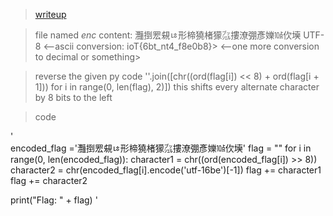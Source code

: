 
>[writeup](https://picoctf2021.haydenhousen.com/reverse-engineering/transformation)

>file named *enc*
>content: 灩捯䍔䙻ㄶ形楴獟楮獴㌴摟潦弸彥㜰㍢㐸㙽
>UTF-8
<--ascii conversion: ioT{6bt_nt4_f8e0b8}>
<--one more conversion to decimal or something>
	
>reverse the given py code 
>''.join([chr((ord(flag[i]) << 8) + ord(flag[i + 1])) for i in range(0, len(flag), 2)])
>this shifts every alternate character by 8 bits to the left

>code 
	
'	
encoded_flag ='灩捯䍔䙻ㄶ形楴獟楮獴㌴摟潦弸彥㜰㍢㐸㙽'
flag = ""
for i in range(0, len(encoded_flag)):
    character1 = chr((ord(encoded_flag[i]) >> 8))
    character2 = chr(encoded_flag[i].encode('utf-16be')[-1])
    flag += character1
    flag += character2

print("Flag: " + flag)
'
